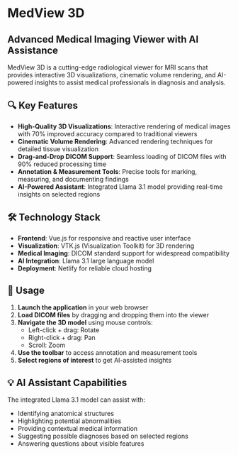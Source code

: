 # MedView 3D

## Advanced Medical Imaging Viewer with AI Assistance

MedView 3D is a cutting-edge radiological viewer for MRI scans that provides interactive 3D visualizations, cinematic volume rendering, and AI-powered insights to assist medical professionals in diagnosis and analysis.

## 🔍 Key Features

- **High-Quality 3D Visualizations**: Interactive rendering of medical images with 70% improved accuracy compared to traditional viewers
- **Cinematic Volume Rendering**: Advanced rendering techniques for detailed tissue visualization
- **Drag-and-Drop DICOM Support**: Seamless loading of DICOM files with 90% reduced processing time
- **Annotation & Measurement Tools**: Precise tools for marking, measuring, and documenting findings
- **AI-Powered Assistant**: Integrated Llama 3.1 model providing real-time insights on selected regions

## 🛠️ Technology Stack

- **Frontend**: Vue.js for responsive and reactive user interface
- **Visualization**: VTK.js (Visualization Toolkit) for 3D rendering
- **Medical Imaging**: DICOM standard support for widespread compatibility
- **AI Integration**: Llama 3.1 large language model
- **Deployment**: Netlify for reliable cloud hosting

## 🚀 Usage

1. **Launch the application** in your web browser
2. **Load DICOM files** by dragging and dropping them into the viewer
3. **Navigate the 3D model** using mouse controls:
   - Left-click + drag: Rotate
   - Right-click + drag: Pan
   - Scroll: Zoom
4. **Use the toolbar** to access annotation and measurement tools
5. **Select regions of interest** to get AI-assisted insights

## 💡 AI Assistant Capabilities

The integrated Llama 3.1 model can assist with:

- Identifying anatomical structures
- Highlighting potential abnormalities
- Providing contextual medical information
- Suggesting possible diagnoses based on selected regions
- Answering questions about visible features
